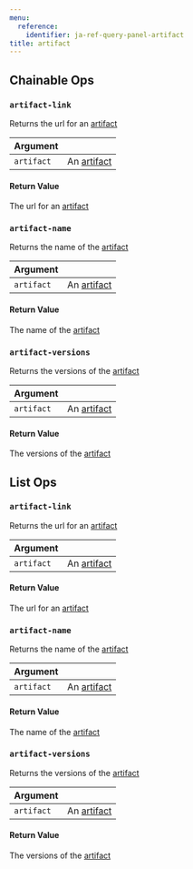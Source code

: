 ```yaml
---
menu:
  reference:
    identifier: ja-ref-query-panel-artifact
title: artifact
---
```


## Chainable Ops
<h3 id="artifact-link"><code>artifact-link</code></h3>

Returns the url for an [artifact](artifact.md)

| Argument |  |
| :--- | :--- |
| `artifact` | An [artifact](artifact.md) |

#### Return Value
The url for an [artifact](artifact.md)

<h3 id="artifact-name"><code>artifact-name</code></h3>

Returns the name of the [artifact](artifact.md)

| Argument |  |
| :--- | :--- |
| `artifact` | An [artifact](artifact.md) |

#### Return Value
The name of the [artifact](artifact.md)

<h3 id="artifact-versions"><code>artifact-versions</code></h3>

Returns the versions of the [artifact](artifact.md)

| Argument |  |
| :--- | :--- |
| `artifact` | An [artifact](artifact.md) |

#### Return Value
The versions of the [artifact](artifact.md)


## List Ops
<h3 id="artifact-link"><code>artifact-link</code></h3>

Returns the url for an [artifact](artifact.md)

| Argument |  |
| :--- | :--- |
| `artifact` | An [artifact](artifact.md) |

#### Return Value
The url for an [artifact](artifact.md)

<h3 id="artifact-name"><code>artifact-name</code></h3>

Returns the name of the [artifact](artifact.md)

| Argument |  |
| :--- | :--- |
| `artifact` | An [artifact](artifact.md) |

#### Return Value
The name of the [artifact](artifact.md)

<h3 id="artifact-versions"><code>artifact-versions</code></h3>

Returns the versions of the [artifact](artifact.md)

| Argument |  |
| :--- | :--- |
| `artifact` | An [artifact](artifact.md) |

#### Return Value
The versions of the [artifact](artifact.md)